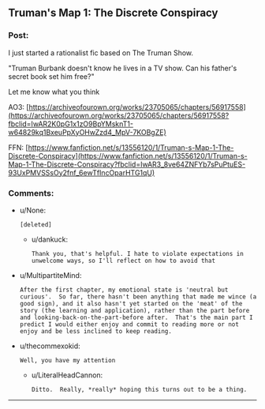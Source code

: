 ## Truman's Map 1: The Discrete Conspiracy

### Post:

I just started a rationalist fic based on The Truman Show.

"Truman Burbank doesn't know he lives in a TV show. Can his father's secret book set him free?"

Let me know what you think

AO3: [https://archiveofourown.org/works/23705065/chapters/56917558](https://archiveofourown.org/works/23705065/chapters/56917558?fbclid=IwAR2K0pG1x1zO9BpYMsknT1-w64829kq1BxeuPpXyOHwZzd4_MpV-7KOBgZE)

FFN: [https://www.fanfiction.net/s/13556120/1/Truman-s-Map-1-The-Discrete-Conspiracy](https://www.fanfiction.net/s/13556120/1/Truman-s-Map-1-The-Discrete-Conspiracy?fbclid=IwAR3_8ve64ZNFYb7sPuPtuES-93UxPMVSSsOy2fnf_6ewTfIncOparHTG1qU)

### Comments:

- u/None:
  ```
  [deleted]
  ```

  - u/dankuck:
    ```
    Thank you, that's helpful. I hate to violate expectations in unwelcome ways, so I'll reflect on how to avoid that
    ```

- u/MultipartiteMind:
  ```
  After the first chapter, my emotional state is 'neutral but curious'.  So far, there hasn't been anything that made me wince (a good sign), and it also hasn't yet started on the 'meat' of the story (the learning and application), rather than the part before and looking-back-on-the-part-before after.  That's the main part I predict I would either enjoy and commit to reading more or not enjoy and be less inclined to keep reading.
  ```

- u/thecommexokid:
  ```
  Well, you have my attention
  ```

  - u/LiteralHeadCannon:
    ```
    Ditto.  Really, *really* hoping this turns out to be a thing.
    ```

---

